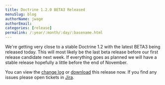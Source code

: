```yaml
---
title: Doctrine 1.2.0 BETA3 Released
menuSlug: blog
authorName: jwage 
authorEmail: 
categories: [release]
permalink: /:year/:month/:day/:basename.html
---
```

We're getting very close to a stable Doctrine 1.2 with the latest BETA3
being released today. This will most likely be the last beta release
before our first release candidate next week. If everything goes as
planned we will have a stable release hopefully a little before the end
of November.

You can view the [change
log](http://www.doctrine-project.org/change_log/1_2_0_BETA3) or
[download](http://www.doctrine-project.org/download#1_2) this release
now. If you find any issues please open tickets in
[Jira](http://www.doctrine-project.org/jira).
